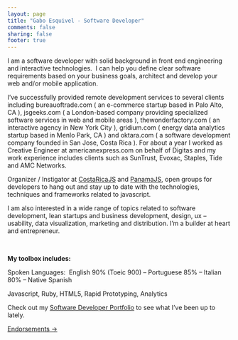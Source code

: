 ```yaml
---
layout: page
title: "Gabo Esquivel - Software Developer"
comments: false
sharing: false
footer: true
---
```




I am a software developer with solid background in front end engineering and interactive technologies.  I can help you define clear software requirements based on your business goals, architect and develop your web and/or mobile application.

I&#8217;ve successfully provided remote development services to several clients including bureauoftrade.com ( an e-commerce startup based in Palo Alto, CA ), jsgeeks.com ( a London-based company providing specialized software services in web and mobile areas ), thewonderfactory.com ( an interactive agency in New York City ), gridium.com ( energy data analytics startup based in Menlo Park, CA ) and oktara.com ( a software development company founded in San Jose, Costa Rica ). For about a year I worked as Creative Engineer at americanexpress.com on behalf of Digitas and my work experience includes clients such as SunTrust, Evoxac, Staples, Tide and AMC Networks.

Organizer / Instigator at <a title="Javascript Community in Costa Rica" href="http://costaricajs.org" target="_blank">CostaRicaJS</a> and <a title="Javascript Community in Panama City" href="http://meetup.com/panamajs" target="_blank">PanamaJS</a>, open groups for developers to hang out and stay up to date with the technologies, techniques and frameworks related to javascript.

I am also interested in a wide range of topics related to software development, lean startups and business development, design, ux &#8211; usability, data visualization, marketing and distribution. I’m a builder at heart and entrepreneur.


&nbsp;

**My toolbox includes:**

Spoken Languages:  English 90% (Toeic 900) – Portuguese 85% – Italian 80% – Native Spanish

Javascript, Ruby, HTML5, Rapid Prototyping, Analytics

Check out my <a class="no_text_decoration" title="Javascript Developer" href="/work">Software Developer Portfolio</a> to see what I&#8217;ve been up to lately.

<a class="no_text_decoration" title="Javascript Developer Endorsements" href="/software-developer-endorsements/">Endorsements →</a>
